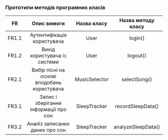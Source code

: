 ### Прототипи методів програмних класів
|  FR   |                 Опис вимоги                 |  Назва класу  | Назва методу класу |
|:-----:|:-------------------------------------------:|:-------------:|:------------------:|
| FR1.1 | Аутентифікація користувача                  |     User      |      login()       |
| FR1.2 | Вихід користувача із системи                |     User      |      logout()      |
| FR2.1 | Вибір пісні на основі вподобань користувача | MusicSelector |   selectSong()     |
| FR3.1 | Запис і зберігання інформації про сон       | SleepTracker  | recordSleepData()  |
| FR3.2 | Аналіз записаних даних про сон              | SleepTracker  | analyzeSleepData() |
